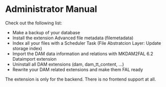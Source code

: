 Administrator Manual
====================

Check out the following list:

-   Make a backup of your database
-   Install the extension Advanced file metadata (filemetadata)
-   Index all your files with a Scheduler Task (File Abstratcion Layer: Update storage index)
-   Import the DAM data information and relations with MKDAM2FAL 6.2 Dataimport extension
-   Uninstall all DAM extensions (dam, dam\_tt\_content, …)
-   Rewrite your DAM related extensions and make them FAL ready

The extension is only for the backend. There is no frontend support at all.
